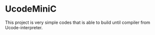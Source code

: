 # UcodeMiniC
This project is very simple codes that is able to build until compiler from Ucode-interpreter.
